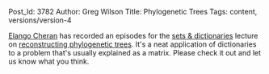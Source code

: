 Post_Id: 3782
Author: Greg Wilson
Title: Phylogenetic Trees
Tags: content, versions/version-4

<p><a href="http://www.elangocheran.com/blog/">Elango Cheran</a> has recorded an episodes for the <a href="/4_0/setdict/">sets &amp; dictionaries</a> lecture on <a href="/4_0/setdict/phylogen.html">reconstructing phylogenetic trees</a>. It's a neat application of dictionaries to a problem that's usually explained as a matrix. Please check it out and let us know what you think.</p>
